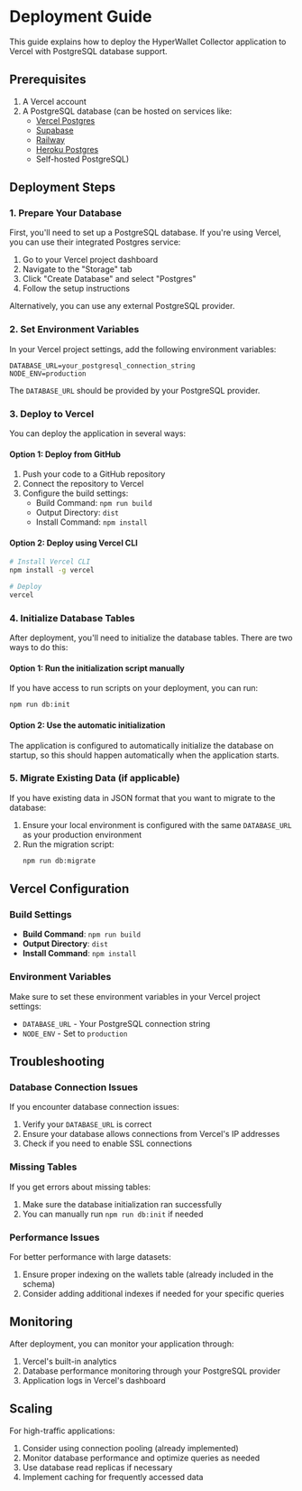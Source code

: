 # Deployment Guide

This guide explains how to deploy the HyperWallet Collector application to Vercel with PostgreSQL database support.

## Prerequisites

1. A Vercel account
2. A PostgreSQL database (can be hosted on services like:
   - [Vercel Postgres](https://vercel.com/docs/storage/vercel-postgres)
   - [Supabase](https://supabase.com/)
   - [Railway](https://railway.app/)
   - [Heroku Postgres](https://www.heroku.com/postgres)
   - Self-hosted PostgreSQL)

## Deployment Steps

### 1. Prepare Your Database

First, you'll need to set up a PostgreSQL database. If you're using Vercel, you can use their integrated Postgres service:

1. Go to your Vercel project dashboard
2. Navigate to the "Storage" tab
3. Click "Create Database" and select "Postgres"
4. Follow the setup instructions

Alternatively, you can use any external PostgreSQL provider.

### 2. Set Environment Variables

In your Vercel project settings, add the following environment variables:

```
DATABASE_URL=your_postgresql_connection_string
NODE_ENV=production
```

The `DATABASE_URL` should be provided by your PostgreSQL provider.

### 3. Deploy to Vercel

You can deploy the application in several ways:

#### Option 1: Deploy from GitHub
1. Push your code to a GitHub repository
2. Connect the repository to Vercel
3. Configure the build settings:
   - Build Command: `npm run build`
   - Output Directory: `dist`
   - Install Command: `npm install`

#### Option 2: Deploy using Vercel CLI
```bash
# Install Vercel CLI
npm install -g vercel

# Deploy
vercel
```

### 4. Initialize Database Tables

After deployment, you'll need to initialize the database tables. There are two ways to do this:

#### Option 1: Run the initialization script manually
If you have access to run scripts on your deployment, you can run:
```bash
npm run db:init
```

#### Option 2: Use the automatic initialization
The application is configured to automatically initialize the database on startup, so this should happen automatically when the application starts.

### 5. Migrate Existing Data (if applicable)

If you have existing data in JSON format that you want to migrate to the database:

1. Ensure your local environment is configured with the same `DATABASE_URL` as your production environment
2. Run the migration script:
   ```bash
   npm run db:migrate
   ```

## Vercel Configuration

### Build Settings
- **Build Command**: `npm run build`
- **Output Directory**: `dist`
- **Install Command**: `npm install`

### Environment Variables
Make sure to set these environment variables in your Vercel project settings:
- `DATABASE_URL` - Your PostgreSQL connection string
- `NODE_ENV` - Set to `production`

## Troubleshooting

### Database Connection Issues
If you encounter database connection issues:
1. Verify your `DATABASE_URL` is correct
2. Ensure your database allows connections from Vercel's IP addresses
3. Check if you need to enable SSL connections

### Missing Tables
If you get errors about missing tables:
1. Make sure the database initialization ran successfully
2. You can manually run `npm run db:init` if needed

### Performance Issues
For better performance with large datasets:
1. Ensure proper indexing on the wallets table (already included in the schema)
2. Consider adding additional indexes if needed for your specific queries

## Monitoring

After deployment, you can monitor your application through:
1. Vercel's built-in analytics
2. Database performance monitoring through your PostgreSQL provider
3. Application logs in Vercel's dashboard

## Scaling

For high-traffic applications:
1. Consider using connection pooling (already implemented)
2. Monitor database performance and optimize queries as needed
3. Use database read replicas if necessary
4. Implement caching for frequently accessed data